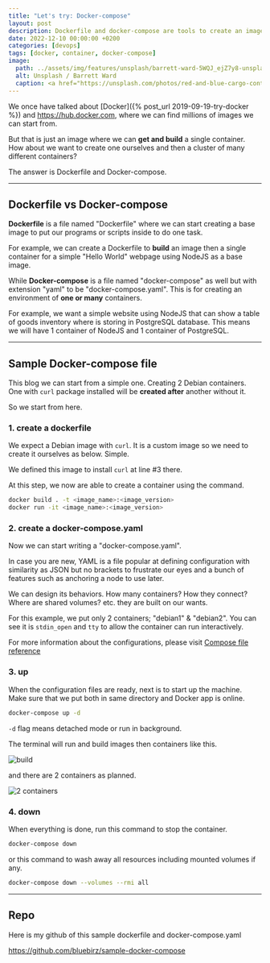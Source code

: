 ```yaml
---
title: "Let's try: Docker-compose"
layout: post
description: Dockerfile and docker-compose are tools to create an image or a cluster of images by ourselves.
date: 2022-12-10 00:00:00 +0200
categories: [devops]
tags: [docker, container, docker-compose]
image:
  path: ../assets/img/features/unsplash/barrett-ward-5WQJ_ejZ7y8-unsplash.jpg
  alt: Unsplash / Barrett Ward
  caption: <a href="https://unsplash.com/photos/red-and-blue-cargo-containers-5WQJ_ejZ7y8">Unsplash / Barrett Ward</a>
---
```


We once have talked about [Docker]({% post_url 2019-09-19-try-docker %}) and <https://hub.docker.com>, where we can find millions of images we can start from.

But that is just an image where we can **get and build** a single container. How about we want to create one ourselves and then a cluster of many different containers?

The answer is Dockerfile and Docker-compose.

---

## Dockerfile vs Docker-compose

**Dockerfile** is a file named "Dockerfile" where we can start creating a base image to put our programs or scripts inside to do one task.

For example, we can create a Dockerfile to **build** an image then a single container for a simple "Hello World" webpage using NodeJS as a base image.

While **Docker-compose** is a file named "docker-compose" as well but with extension "yaml" to be "docker-compose.yaml". This is for creating an environment of **one or many** containers.

For example, we want a simple website using NodeJS that can show a table of goods inventory where is storing in PostgreSQL database. This means we will have 1 container of NodeJS and 1 container of PostgreSQL.

---

## Sample Docker-compose file

This blog we can start from a simple one. Creating 2 Debian containers. One with `curl` package installed will be **created after** another without it.

So we start from here.

### 1. create a dockerfile

We expect a Debian image with `curl`. It is a custom image so we need to create it ourselves as below. Simple.

<script src="https://gist.github.com/bluebirz/872b0a3fe27c342d1864fde1001fd14c.js"></script>

We defined this image to install `curl` at line #3 there.

At this step, we now are able to create a container using the command.

```sh
docker build . -t <image_name>:<image_version>
docker run -it <image_name>:<image_version>
```

### 2. create a docker-compose.yaml

Now we can start writing a "docker-compose.yaml".

In case you are new, YAML is a file popular at defining configuration with similarity as JSON but no brackets to frustrate our eyes and a bunch of features such as anchoring a node to use later.

We can design its behaviors. How many containers? How they connect? Where are shared volumes? etc. they are built on our wants.

<script src="https://gist.githubusercontent.com/bluebirz/4c95b53f9478d2be398d891add000880.js"></script>

For this example, we put only 2 containers; "debian1" & "debian2". You can see it is `stdin_open` and `tty` to allow the container can run interactively.

For more information about the configurations, please visit [Compose file reference](https://docs.docker.com/reference/compose-file/)

### 3. up

When the configuration files are ready, next is to start up the machine. Make sure that we put both in same directory and Docker app is online.

```sh
docker-compose up -d
```

`-d` flag means detached mode or run in background.

The terminal will run and build images then containers like this.

![build](https://bluebirzdotnet.s3.ap-southeast-1.amazonaws.com/docker-compose/Screenshot+2565-12-06+at+20.34.05.png)

and there are 2 containers as planned.

![2 containers](https://bluebirzdotnet.s3.ap-southeast-1.amazonaws.com/docker-compose/Screenshot+2565-12-06+at+20.34.16.png)

### 4. down

When everything is done, run this command to stop the container.

```sh
docker-compose down
```

or this command to wash away all resources including mounted volumes if any.

```sh
docker-compose down --volumes --rmi all
```

---

## Repo

Here is my github of this sample dockerfile and docker-compose.yaml

<https://github.com/bluebirz/sample-docker-compose>
